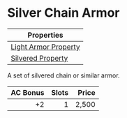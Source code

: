 # Silver Chain Armor

| Properties                                                                 |
| -------------------------------------------------------------------------- |
| [Light Armor Property](../../Armor%20Properties/Light%20Armor%20Property.md)  |
| [Silvered Property](../../Material%20Properties/Silvered%20Property.md) |

A set of silvered chain or similar armor.

| AC Bonus | Slots | Price |
| -------: | ----: | ----: |
|       +2 |     1 | 2,500 |
